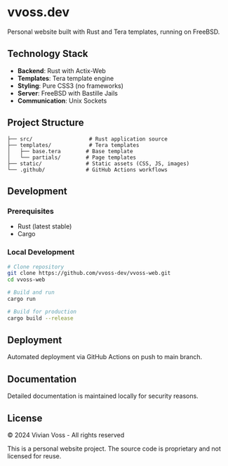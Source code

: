 # vvoss.dev

Personal website built with Rust and Tera templates, running on FreeBSD.

## Technology Stack
- **Backend**: Rust with Actix-Web
- **Templates**: Tera template engine
- **Styling**: Pure CSS3 (no frameworks)
- **Server**: FreeBSD with Bastille Jails
- **Communication**: Unix Sockets

## Project Structure
```
├── src/                  # Rust application source
├── templates/            # Tera templates
│   ├── base.tera        # Base template
│   └── partials/        # Page templates
├── static/              # Static assets (CSS, JS, images)
└── .github/             # GitHub Actions workflows
```

## Development

### Prerequisites
- Rust (latest stable)
- Cargo

### Local Development
```bash
# Clone repository
git clone https://github.com/vvoss-dev/vvoss-web.git
cd vvoss-web

# Build and run
cargo run

# Build for production
cargo build --release
```

## Deployment

Automated deployment via GitHub Actions on push to main branch.

## Documentation
Detailed documentation is maintained locally for security reasons.

## License
© 2024 Vivian Voss - All rights reserved

This is a personal website project. The source code is proprietary and not licensed for reuse.